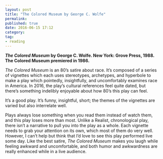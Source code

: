 ```yaml
---
layout: post
title: "The Colored Museum by George C. Wolfe"
permalink: 
published: true
date: 2016-06-15 17:12
category: 
tag: 
- reading
---
```


***The Colored Museum* by George C. Wolfe. New York: Grove Press, 1988. The Colored Museum premiered in 1986.**

*The Colored Museum* is an 80’s satire about race. It’s composed of a series of vignettes which each uses stereotypes, archetypes, and hyperbole to make a play which pointedly, insightfully, and uncomfortably examines race in America. In 2016, the play’s cultural references feel quite dated, but there’s something indelibly enjoyable about how 80’s this play can feel.

It’s a good play. It’s funny, insightful, short; the themes of the vignettes are varied but also interrelate well.

Plays always lose something when you read them instead of watch them, and this play loses more than most. Unlike a Realist, chronological play, there isn’t a narrative to pull you into the play as a whole. Each vignette needs to grab your attention on its own, which most of them do very well. However, I can’t help but think that I’d love to see this play performed live some day. Like the best satire, *The Colored Museum* makes you laugh while feeling awkward and uncomfortable, and both humor and awkwardness are really enhanced while in a live audience.
